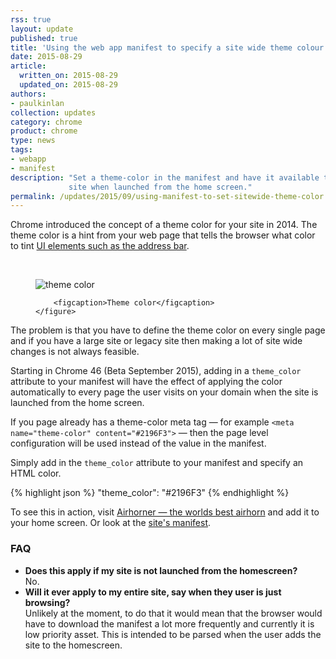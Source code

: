 ```yaml
---
rss: true
layout: update
published: true
title: 'Using the web app manifest to specify a site wide theme colour'
date: 2015-08-29
article:
  written_on: 2015-08-29
  updated_on: 2015-08-29
authors:
- paulkinlan
collection: updates
category: chrome
product: chrome
type: news
tags:
- webapp
- manifest
description: "Set a theme-color in the manifest and have it available to all pages on your
             site when launched from the home screen."
permalink: /updates/2015/09/using-manifest-to-set-sitewide-theme-color.html
---
```


Chrome introduced the concept of a theme color for your site in 2014. The theme color
is a hint from your web page that tells the browser what color to tint
 [UI elements such as the address bar](/web/fundamentals/stickyness/additional-customizations.html).  
 
 <br>

<div class="clear g-wide--full">
    <figure class="fluid">
        <img src="/web/updates/images/2015-08-29-using-manifest-to-set-sitewide-theme-color/theme-color.png" alt="theme color">

        <figcaption>Theme color</figcaption>
    </figure>
</div>

<div class="clear"></div>

The problem is that you have to define the theme color on every single page and if 
you have a large site or legacy site then making a lot of site wide changes is not
always feasible.

Starting in Chrome 46 (Beta September 2015), adding in a `theme_color` attribute 
to your manifest will have the effect of applying the color automatically 
to every page the user visits on your domain when the site is launched from the home screen.  

If you page already has a theme-color meta tag &mdash; for example `<meta name="theme-color" content="#2196F3">` &mdash;
then the page level configuration will be used instead of the value in the manifest.

Simply add in the `theme_color` attribute to your manifest and specify an HTML color.

{% highlight json %}
"theme_color": "#2196F3"
{% endhighlight %}

To see this in action, visit <a href="https://airhorner.com">Airhorner &mdash; the worlds best airhorn</a> 
and add it to your home screen. Or look at the <a href="https://airhorner.com/manifest.json">site's manifest</a>.

### FAQ

* **Does this apply if my site is not launched from the homescreen?** <br>
  No.
* **Will it ever apply to my entire site, say when they user is just browsing?** <br>
  Unlikely at the moment, to do that it would mean that the browser would have to download the manifest
  a lot more frequently and currently it is low priority asset.  This is intended to be parsed when 
  the user adds the site to the homescreen.
